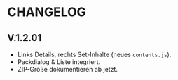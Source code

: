 # CHANGELOG

## V.1.2.01
- Links Details, rechts Set-Inhalte (neues `contents.js`).
- Packdialog & Liste integriert.
- ZIP-Größe dokumentieren ab jetzt.
